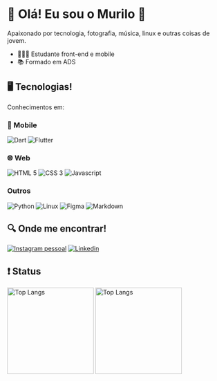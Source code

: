 # 🌙 Olá! Eu sou o Murilo 👋

Apaixonado por tecnologia, fotografia, música, linux e outras coisas de jovem.

- 🧑🏻‍💻 Estudante front-end e mobile
- 📚 Formado em ADS

## 🖥️ Tecnologias&excl;

Conhecimentos em:

### 📱 Mobile

![Dart](https://img.shields.io/badge/Dart-%230175C2?style=for-the-badge&logo=dart&logoColor=w)
![Flutter](https://img.shields.io/badge/Flutter-02569B?style=for-the-badge&logo=flutter&logoColor=w)

### 🌐 Web

![HTML 5](https://img.shields.io/badge/HTML5-E34F26?style=for-the-badge&logo=html5&logoColor=white)
![CSS 3](https://img.shields.io/badge/CSS3-1572B6?style=for-the-badge&logo=css3&logoColor=white)
![Javascript](https://img.shields.io/badge/JavaScript-F7DF1E?style=for-the-badge&logo=javascript&logoColor=black)

### Outros

![Python](https://img.shields.io/badge/Python-14354C?style=for-the-badge&logo=python&logoColor=white)
![Linux](https://img.shields.io/badge/Linux-FCC624?style=for-the-badge&logo=linux&logoColor=black)
![Figma](https://img.shields.io/badge/Figma-F24E1E?style=for-the-badge&logo=figma&logoColor=white)
![Markdown](https://img.shields.io/badge/Markdown-000000?style=for-the-badge&logo=markdown&logoColor=w)

## 🔍 Onde me encontrar&excl;

[![Instagram pessoal](https://img.shields.io/badge/Instagram-E4405F?style=for-the-badge&logo=instagram&logoColor=white)](https://www.instagram.com/muliro_sh/)
[![Linkedin](https://img.shields.io/badge/LinkedIn-0A66C2?style=for-the-badge&logo=linkedin-white&logoColor=white)](https://www.linkedin.com/in/murilomonte/)

## ❗ Status

<img style="height: 200px" src="https://github-readme-stats.vercel.app/api?username=murilomonte&show_icons=true&theme=catppuccin_mocha" alt="Top Langs">
<img style="height: 200px" src="https://github-readme-stats.vercel.app/api/top-langs/?username=murilomonte&layout=compact&theme=catppuccin_mocha" alt="Top Langs">

